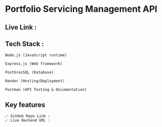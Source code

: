 # Portfolio Servicing Management API

## Live Link :

## Tech Stack :

```
Node.js (JavaScript runtime)

Express.js (Web framework)

PostGresSQL (Database)

Render (Hosting/Deployment)

Postman (API Testing & Documentation)
```

## Key features

```
✅ GitHub Repo Link :
✅ Live Backend URL :
```
